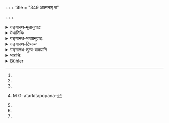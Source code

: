 +++
title = "349 आत्मनश् च"

+++

<details><summary>गङ्गानथ-मूलानुवादः</summary>

Twice-born persons shall carry arms: When religion is interfered with, when there is confusion among the twice-born castes caused by the exigencies of time,—(348) in his own defence, in cases of hindrance of sacrificial fees, in the case of outrages upon Brāhmaṇas and women,—if one strikes in the cause of right, he incurs no sin.—(319)
</details>

<details><summary>मेधातिथिः</summary>

"वैणवीं धारेय्द् यष्टिम्" (म्ध् ४.३६) इति विधानाद् अनुमितशस्त्रग्रहणाः[^१६४] श्रोत्रियाः । स्वबलाविष्टं भवति च साहसिके बलातिशयधायी[^१६५] शस्त्रम् । अतः साहसिकत्वाशङ्कया[^१६६] शस्त्रग्रहणम् अप्राप्तं विधीयते- **शस्त्रं द्विजातिभिर् ग्राह्यम्** इति । एतावता वाक्यं विच्छिद्यते । अवशिष्टं तु **घ्नन् धर्मेण** इत्य् अनेनाभिसंबध्यत इत्य् अतो द्वे एते वाक्ये ।


[^१६६]:
M G: sāhasikatvācchaktāya


[^१६५]:
M G: balātiśayadhāyīva; DK: balātiśayadhāyī ca


[^१६४]:
M G DK (1: 1623): anuditaśastragrahaṇāḥ

- <u>ये त्व्</u> एतेष्व् एव निमित्तेषु ग्रहणम् इच्छन्ति नान्यदेति, तेषाम् अतर्कितोपनताततायीमुखपतितस्य[^१६७] अशस्त्रस्य का गतिः । न हि ते शस्त्रग्रहणं तस्य प्रतिपालयन्ति ।


[^१६७]: M G: atarkitapopana-

<u>अथैवं</u> व्याख्यायते  
**धर्मो यत्रोपरुध्यते  
विप्लवे कालकारिते**  
राजनि व्यतिक्रान्ते  
संस्थायां प्रवृत्तायां शस्त्रं ग्राह्यम् ।  
अन्यदा तु सौराज्ये राजैव रक्षतीति ।

<u>न हि</u> प्रसार्य हस्तौ राजा  
प्रतिपुरुषम् आसितुं शक्नोति ।  
भवन्ति केचिद् दुरात्मानो  
ये राजपुरुषान् अपि शूरतमाभियुक्तान् बाधन्ते,  
"शस्त्रवतस् तु बिभ्यती"ति सार्व-कालिकं शस्त्रधारणं युक्तम् ।

> <u>किं पुनर्</u> ग्रहणमात्रं[^१६८] बिभीषिका-जनन-मात्रम्?


[^१६८]:
DK: grahaṇam atra

<u>नेत्य्</u> आह- **घ्नन् धर्मेण न दुष्यतीति** । हिंसापर्यन्तो ऽयम् उपदेशः ।  

यत् त्व् आपस्तम्बेनोक्तम्- 

> "न ब्राह्मणः परीक्षार्थम् अपि शस्त्रम् आददीत" 

इति, असति यथाभिहिते[^१६९] निमित्त  
आकर्षणस्य प्रतिषेधो न ग्रहणस्य ।+++(5)+++  
विकोशा हि परीक्ष्यन्ते ।  

**धर्मस्योपरोधो**  
यदा यज्ञादीनां विनाशः कैश्चित् क्रियते ।  
**वर्णानां विप्लवो** ऽव्यवस्थानं वर्णसंकरादि ।  
**कालकारिते**[^१७०] राजमरणादौ ।  
तत्र स्व-धन-कुटुम्ब-रक्षार्थं शस्त्रं ग्राह्यम् ।



[^१७०]:
M G: śavakālakārite; DK: kāryakālakārite

<u>अन्ये</u> तु परार्थम् अप्य् अस्मिन्न् अवसरे ।  
तथा च गौतमः- 

> "दुर्बलहिंसायां च विमोचने शक्तश् चेत्" (ग्ध् २१.१९) 

इति ।

उक्तं यज्ञविनाशशङ्कानिवृत्त्यर्थं[^१७१] शस्त्रग्रहणम् ।  
निमित्तान्तरम् आह- **आत्मनश् च परित्राणे** ।  
परिः सर्वतोभावे ।  
शरीरभार्याधनपुत्ररक्षार्थं **घ्नन् धर्मेण न दुष्यति** ।

**दक्षिणानां च सङ्गरो** विरोधः ।  
यदि यज्ञार्थं कल्पिता दक्षिणाः कैश्चिद् अपह्रियेरंस्  
तदा तन्-निमित्तं योद्धव्यम् ।


<u>अन्ये</u> त्व् एवम् अभिसंबध्नन्ति ।  
**दक्षिणानां** हेतोः **संगरे** यद्य् उपरोधः प्रवृत्तो[^१७२]  
धर्मे ऽप्रवृत्ते दक्षिणासंगर इति ।   

**स्त्रीविप्राणाम् अभ्यवपत्तिः** परिभवः[^१७३] ।  
यत्र स्त्रियः साध्व्यो हठात् केनचिद् उपगम्यन्ते हन्यन्ते वा ।  
एवं ब्राह्मणाः केनचिद् +धन्यन्ते ।  
तत्र **घ्नन्** खड्गादिना **न दुष्यति** ।  
हिंसाप्रतिषेधातिक्रमो न कृतो भवतीत्य् अर्थः ।  

असति प्रतिषेधे कामचारप्राप्तौ  
विध्य्-अन्तर-पर्यालोचनया गौतम-वचनम् अनुध्यायमानेन  

> "दुर्बलहिंसायां विमोचने शक्तश् चेत्" (ग्ध् २१.१९) 

इत्य् अवश्यं हनने प्रवर्तितव्यम् ।  
अथ प्रतिहारशङ्का भवति तदा 

> "सर्वत एवात्मानं गोपायेत्" (ग्ध् ९.३४) 

इत्य् उपेक्षा ॥ ८.३४८–४९ ॥



[^१७३]:
M G DK: viśeṣāṇām abhyavapattiparibhavaḥ

_आत्मपरित्राणार्थम् अविचारेण योद्धव्यम् । तद् अनुदर्शयति ।_
</details>

<details><summary>गङ्गानथ-भाष्यानुवादः</summary>

**(verses 8.348-349)**

From what has been said above ([in 4.36]) regarding the carrying of ‘a bamboo-stick’ the carrying of weapon being permitted to a Vedic-scholar, it is just possible that when possessed of much physical strength, if he were to take up arms, he would be regarded as a desperado; hence for fear of his becoming a criminal, it would seem that the carrying of weapons is forbidden to him; it is in view of this idea that the present text sanctions the taking up or arms under certain circumstances—‘*Twice-born persons shall carry arms*.’

This sentence ends here (as a general permission); the rest (of the two verses) is to be taken along with —‘*if one strikes in the cause of right*, etc., etc.’ Thus there are two distinct sentences here.

Some people hold that arms are to be taken up only under the circumstances described hero (and hence they take the whole of the two verses as a single sentence). But according to this view, what would he the condition of the man who would be unexpectedly attacked by a desperado? Certainly desperados would not wait for him to take up arms.

Another interpretation possible is that—“when religion is interfered with, when there is confusion caused by exigencies of time, *i.e*., when things have become unsettled on the death of a king—one may take up arms; but at other tiroes the necessary protection would be afforded by the king himself.”

But in reality the king cannot spread out his hands and reach every individual person in the kingdom. There are some desperados who attack even the boldest, and the most trusted officers of the king; but they fear persons carrying arms.

For these reasons it is right that one should carry arms at all times.

The question arising—are arms to be carried only for the purpose of striking fear in the minds of people?—the answer is ‘no,’—‘*if one strikes in the cause of right, he does not incur sin*’;—*i.e*., what is permitted extends up to *striking*.

What Āpastamba (1.10.6) has declared—‘The Brāhmaṇa shall not take up a weapon even for the purpose of testing it’—prohibits the *raising* of weapons, when none of the mentioned occasions is present, and not the
*carrying* of them; because weapons are unsheathed, when they are
tested.

‘*When religion is interfered with*,’— when the performance of sacrifices and other religious rites is obstructed by some men.

‘*When there is confusion among the castes*’—absence of all restraint, admixture of castes, and so forth.

‘*Caused by the exigencies of time*,’—such as the death of the king, and such other calamities. On all these occasions one shall carry arms fur the protection of his properly and family.

Others hold that on the occasions stated, arms may be carried for the sake of other people also;—says Gautama (21.19)—‘Also when some one is striking a weaker man, if he is able to rescue him.’

Interference with religious rites, and confusion of castes having been already mentioned as occasions for taking up arms, the author proceeds to mention other occasions also—‘*In his own defence*’—*i.e*., for defending his own body, wife, children and property ,—*against all kinds of danger*—this is what is signified by the preposition ‘*pari*’ in the term ‘*paritrāṇe*’;—‘if one *strikes, he incurs no sin*.’

‘*In cases of hindrance of sacrificial fees*’—when other people are taking away the sacrificial fee set up in connection with a performance,—then one must fight, on that account.

Others construe the phrase to mean ‘when there is a strife for sacrificial fees’;—*i.e*., if some trouble arises over them.

‘*In the case of outrage upon*’—insult, ill-treatment of,—‘*women and Brāhmaṇas*,’—where modest women are being forcibly outraged, or killed; or where a Brāhmaṇa is being killed by some people,—‘*if one strikes*’ with the sword or some such weapon, ‘*he incurs no sin*.’ That is, this involves no transgression of the prohibition of causing injury to others.

If there was no prohibition, one might do as he liked; but when we look at other injunctions and ponder over the declaration of Gautama—‘One should take up arms when a weaker person is being struck, if he is able to rescue him,’—we understand that one must strike, under the circumstances. But if one fears that he may be struck hack, then he might ignore (what is happening to others), in accordance with the maxim that ‘one should guard himself against all dangers.’—(348-349).
</details>

<details><summary>गङ्गानथ-टिप्पन्यः</summary>

**(verses 8.348-349)**

These verses are quoted half and half in *Aparārka* (p. 1043).

They are quoted in *Madanapārijāta* (p. 784), which adds the following notes :—‘*Kālakārite viplave*’, ‘if there is interference with the sacred duties due either to the tendencies of the king or to the tendency of the times,’—‘*tat paritrāṇe saṅgare*’, ‘if fighting ensues for the safety of those’;—‘*abhyupapatti*’ is ‘preservation’;—‘*dharmeṇa*’, ‘not by dishonest weapons or by dishonest methods.’

The first half of verse 348 is quoted in *Mitākṣarā* (2.286) in support of the view that, in certain cases—when, for instance, one finds the paramour with his wife, and there would be delay if he were to lodge a regular complaint before the king,—the man would be justified in taking up a weapon and killing the paramour. *Bālambhaṭṭī* explains the entire verse:—‘(1) When arrogant persons prevent Brāhmaṇas from performing their sacred duties; (2) when, on the waning of royal authority due to foreign invasion, one has to take care of himself, (3) when one has to enter a fray for the preserving of cows &c., (4) or for the safety of women and Brāhmaṇas;—if one fights in a lawful manner, he incurs no sin.’
</details>

<details><summary>गङ्गानथ-तुल्य-वाक्यानि</summary>

**(verses 8.348-349)  
**

*Baudhāyana* (2.4-15).—‘They quote the following—“Out of regard for the
sacred law, the Brāhmaṇa and the Vaiśya may take up arms for the protection of cows and Brāhmaṇas, or when a confusion of castes threatens to take place.”’

*Vaśiṣṭha* (3.24).—‘The Brāhmaṇa and the Vaiśya may take up arms in
self-defence and in order to prevent the confusion of castes.’

*Gautama* (7.25).—‘If his life is threatened, even a Brāhmaṇa may use
arms.’
</details>

<details><summary>भारुचिः</summary>

अर्थकारितत्वाच् छस्त्रग्रहणस्य नायं विधिः । किं तर्ह्य् अर्थप्राप्तानुवादो ऽयं दण्डप्रतिषेधार्थः । क्षत्रियस्य प्रजासंरक्षणोपदेशसामर्थ्यात् प्राप्तं शस्त्रग्रहणम् । तदितरद्विजातिविषयो ऽयम् उपदेषः प्रतीयते । शस्त्रं द्विजातिभिर् ग्राह्यम् इति तद्ग्रहस्याधुना निमित्तं दर्शयति । धर्मो यत्र देशे काले वोपरुध्यते वर्णाश्रमिणाम् । इदं च सूत्रस्थानम् । अन्यद् अस्य भाष्यं भवति । द्विजातीनां च वर्णानां विप्लवे वर्णसङ्करादौ व्यवस्थाभङ्गे, कालकारिते राजव्यसनेन केनचित् कदाचिच् च धर्मोपरोधाद् अत्र शस्त्रग्रहणम् अदोषम् । यतोप् ऽस्य न तत्र साहसिकदण्डो युज्यते । किं चात्मनश् च परित्राणे परितः सर्वतस् त्राणे सकुटुम्बद्रविणस्यात्मनः दक्षिणानां चापहारपरित्राण इति वर्तते । दक्षीणाग्रहणं सर्वयाज्ञीयद्रव्योपलक्षणार्थम् । सङ्गरे युद्धे न तु छले । स्त्रीविप्राभ्यवपत्तौ च गृहीतशस्त्रः धर्मोपरोधहेतुम् उपात्तशस्त्रः घ्नन् धर्मेण न कूटयुद्धेन न दुष्यति परत्रेह च शास्त्रोपदेशसामर्थ्यात् । तल्लक्षणत्वाच् च धर्माधर्मयोर् अनतिशङ्क्यम् एतत् । स्त्रीग्रहणं च सर्वानुग्रह्याणां बालवृद्धातुराणां प्रदर्शनार्थं कार्यसामान्याद् वि[धेः], विप्रग्रहणं च सर्वश्रेयसाम् आचार्यादीनाम् इति ॥ ८.८.३४७–४८ ॥

_धर्मोपरोधे गृहीतशस्त्र आततायिनं घ्नन् धर्माण न दुष्यतीति यद् उक्तम् अस्यार्थवादः ।_
</details>

<details><summary>Bühler</summary>

349	In their own defence, in a strife for the fees of officiating priests, and in order to protect women and Brahmanas; he who (under such circumstances) kills in the cause of right, commits no sin.
</details>

